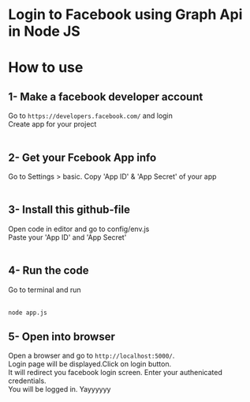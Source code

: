 # Login to Facebook using Graph Api in Node JS

# How to use

## 1- Make a facebook developer account
Go to `https://developers.facebook.com/` and login<br />
Create app for your project<br /><br />

## 2- Get your Fcebook App info 
Go to Settings > basic. Copy 'App ID' & 'App Secret' of your app<br /><br />


## 3- Install this github-file 
Open code in editor and go to config/env.js<br />
Paste your 'App ID' and 'App Secret'<br /><br />


## 4- Run the code
Go to terminal and run <br /><br />

```
node app.js
```

## 5- Open into browser
Open a browser and go to `http://localhost:5000/`.<br />
Login page will be displayed.Click on login button.<br />
It will redirect you facebook login screen. Enter your authenicated credentials.<br />
You will be logged in. Yayyyyyy<br />